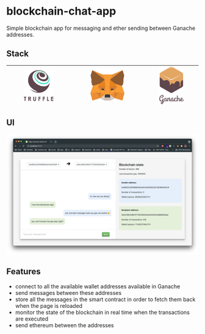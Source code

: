 # blockchain-chat-app
Simple blockchain app for messaging and ether sending between Ganache addresses.

## Stack
| <img src="img/truffle.png" width="50%"> | <img src="img/metamask.png" width="50%">   | <img src="img/ganache.png" width="50%"> |
|---|---|---|
  
## UI    
<img src="img/demo.png"/>

## Features
* connect to all the available wallet addresses available in Ganache
* send messages between these addresses
* store all the messages in the smart contract in order to fetch them back when the page is reloaded
* monitor the state of the blockchain in real time when the transactions are executed
* send ethereum between the addresses
